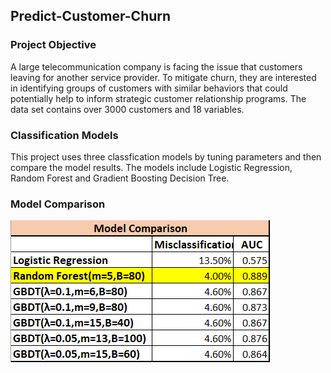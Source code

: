 ## Predict-Customer-Churn

### Project Objective
A large telecommunication company is facing the issue that customers leaving for another service provider. To mitigate churn, they are interested in identifying groups of customers with similar behaviors that could potentially help to inform strategic customer relationship programs.
The data set contains over 3000 customers and 18 variables.

### Classification Models
This project uses three classfication models by tuning parameters and then compare the model results. The models include Logistic Regression, Random Forest and Gradient Boosting Decision Tree.








### Model Comparison
![Visualization](result_summary.png)
